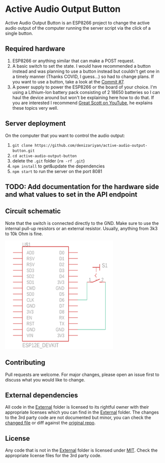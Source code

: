 # Active Audio Output Button

Active Audio Output Button is an ESP8266 project to change the active audio output of the computer running the server script via the click of a single button.

## Required hardware
1. ESP8266 or anything similar that can make a POST request.
2. A basic switch to set the state. I would have recommended a button instead and was planning to use a button instead but couldn't get one in a timely manner (Thanks COVID, I guess...) so had to change plans. If you want to use a button, take a look at the [Commit #7](https://github.com/denizariyan/active-audio-output-button/commit/adf1c4ed256911dad928ef9f8dc073ac4bbff7f3).
3. A power supply to power the ESP8266 or the board of your choice. I'm using a Lithium-Ion battery pack consisting of 2 18650 batteries so I can haul the device around but won't be explaining here how to do that. If you are interested I recommend [Great Scott on YouTube](https://www.youtube.com/user/greatscottlab), he explains these topics very well.

## Server deployment

On the computer that you want to control the audio output:
1. `git clone https://github.com/denizariyan/active-audio-output-button.git`
1. `cd active-audio-output-button`
1. delete the `.git` folder (`rm -rf .git`)
1. `npm install` to get&update the dependencies
1. `npm start` to run the server on the port 8081

## TODO: Add documentation for the hardware side and what values to set in the API endpoint

## Circuit schematic

Note that the switch is connected directly to the GND. Make sure to use the internal pull-up resistors or an external resistor. Usually, anything from 3k3 to 10k Ohm is fine.

<img src="schematic.png" width="350" height="350">

## Contributing

Pull requests are welcome. For major changes, please open an issue first to discuss what you would like to change.

## External dependencies

All code in the [External](https://github.com/denizariyan/active-audio-output-button/tree/main/external) folder is licensed to its rightful owner with their appropriate licenses which you can find in the [External](https://github.com/denizariyan/active-audio-output-button/tree/main/external) folder. The changes to the 3rd party code are not documented but minor, you can check the [changed file](https://github.com/denizariyan/active-audio-output-button/blob/main/external/source/EndPointController/EndPointController.cpp) or diff against the [original repo](https://github.com/davuxcom/audio-endpoint-controller).

## License

Any code that is not in the [External](https://github.com/denizariyan/active-audio-output-button/tree/main/external) folder is licensed under
[MIT](https://choosealicense.com/licenses/mit/). Check the appropriate license files for the 3rd party code.
